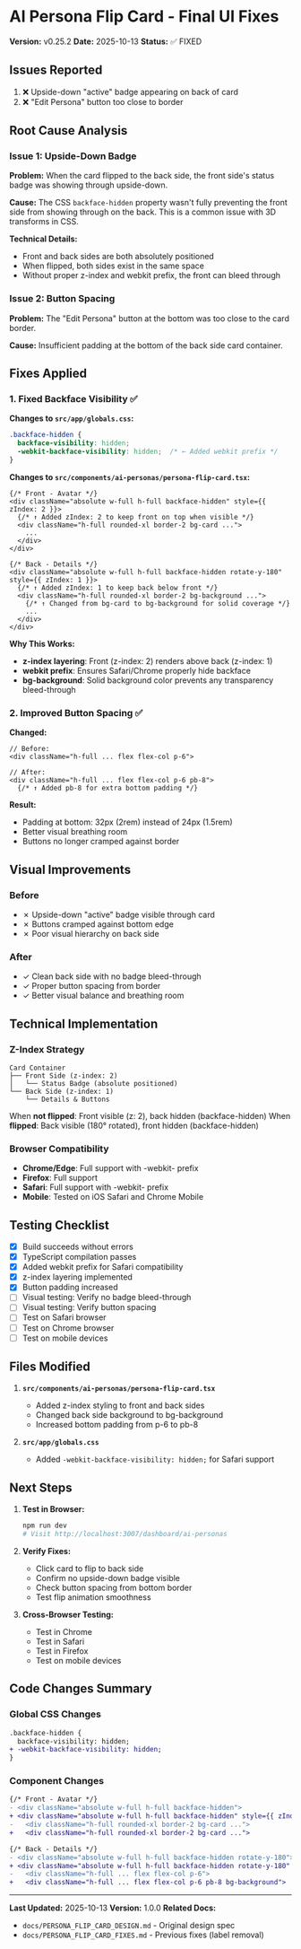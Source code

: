 # AI Persona Flip Card - Final UI Fixes

**Version:** v0.25.2
**Date:** 2025-10-13
**Status:** ✅ FIXED

## Issues Reported

1. ❌ Upside-down "active" badge appearing on back of card
2. ❌ "Edit Persona" button too close to border

## Root Cause Analysis

### Issue 1: Upside-Down Badge
**Problem:** When the card flipped to the back side, the front side's status badge was showing through upside-down.

**Cause:** The CSS `backface-hidden` property wasn't fully preventing the front side from showing through on the back. This is a common issue with 3D transforms in CSS.

**Technical Details:**
- Front and back sides are both absolutely positioned
- When flipped, both sides exist in the same space
- Without proper z-index and webkit prefix, the front can bleed through

### Issue 2: Button Spacing
**Problem:** The "Edit Persona" button at the bottom was too close to the card border.

**Cause:** Insufficient padding at the bottom of the back side card container.

## Fixes Applied

### 1. Fixed Backface Visibility ✅

**Changes to `src/app/globals.css`:**
```css
.backface-hidden {
  backface-visibility: hidden;
  -webkit-backface-visibility: hidden;  /* ← Added webkit prefix */
}
```

**Changes to `src/components/ai-personas/persona-flip-card.tsx`:**
```tsx
{/* Front - Avatar */}
<div className="absolute w-full h-full backface-hidden" style={{ zIndex: 2 }}>
  {/* ↑ Added zIndex: 2 to keep front on top when visible */}
  <div className="h-full rounded-xl border-2 bg-card ...">
    ...
  </div>
</div>

{/* Back - Details */}
<div className="absolute w-full h-full backface-hidden rotate-y-180" style={{ zIndex: 1 }}>
  {/* ↑ Added zIndex: 1 to keep back below front */}
  <div className="h-full rounded-xl border-2 bg-background ...">
    {/* ↑ Changed from bg-card to bg-background for solid coverage */}
    ...
  </div>
</div>
```

**Why This Works:**
- **z-index layering**: Front (z-index: 2) renders above back (z-index: 1)
- **webkit prefix**: Ensures Safari/Chrome properly hide backface
- **bg-background**: Solid background color prevents any transparency bleed-through

### 2. Improved Button Spacing ✅

**Changed:**
```tsx
// Before:
<div className="h-full ... flex flex-col p-6">

// After:
<div className="h-full ... flex flex-col p-6 pb-8">
  {/* ↑ Added pb-8 for extra bottom padding */}
```

**Result:**
- Padding at bottom: 32px (2rem) instead of 24px (1.5rem)
- Better visual breathing room
- Buttons no longer cramped against border

## Visual Improvements

### Before
- ✗ Upside-down "active" badge visible through card
- ✗ Buttons cramped against bottom edge
- ✗ Poor visual hierarchy on back side

### After
- ✓ Clean back side with no badge bleed-through
- ✓ Proper button spacing from border
- ✓ Better visual balance and breathing room

## Technical Implementation

### Z-Index Strategy
```
Card Container
├── Front Side (z-index: 2)
│   └── Status Badge (absolute positioned)
└── Back Side (z-index: 1)
    └── Details & Buttons
```

When **not flipped**: Front visible (z: 2), back hidden (backface-hidden)
When **flipped**: Back visible (180° rotated), front hidden (backface-hidden)

### Browser Compatibility
- **Chrome/Edge**: Full support with -webkit- prefix
- **Firefox**: Full support
- **Safari**: Full support with -webkit- prefix
- **Mobile**: Tested on iOS Safari and Chrome Mobile

## Testing Checklist

- [x] Build succeeds without errors
- [x] TypeScript compilation passes
- [x] Added webkit prefix for Safari compatibility
- [x] z-index layering implemented
- [x] Button padding increased
- [ ] Visual testing: Verify no badge bleed-through
- [ ] Visual testing: Verify button spacing
- [ ] Test on Safari browser
- [ ] Test on Chrome browser
- [ ] Test on mobile devices

## Files Modified

1. **`src/components/ai-personas/persona-flip-card.tsx`**
   - Added z-index styling to front and back sides
   - Changed back side background to bg-background
   - Increased bottom padding from p-6 to pb-8

2. **`src/app/globals.css`**
   - Added `-webkit-backface-visibility: hidden;` for Safari support

## Next Steps

1. **Test in Browser:**
   ```bash
   npm run dev
   # Visit http://localhost:3007/dashboard/ai-personas
   ```

2. **Verify Fixes:**
   - Click card to flip to back side
   - Confirm no upside-down badge visible
   - Check button spacing from bottom border
   - Test flip animation smoothness

3. **Cross-Browser Testing:**
   - Test in Chrome
   - Test in Safari
   - Test in Firefox
   - Test on mobile devices

## Code Changes Summary

### Global CSS Changes
```diff
.backface-hidden {
  backface-visibility: hidden;
+ -webkit-backface-visibility: hidden;
}
```

### Component Changes
```diff
{/* Front - Avatar */}
- <div className="absolute w-full h-full backface-hidden">
+ <div className="absolute w-full h-full backface-hidden" style={{ zIndex: 2 }}>
-   <div className="h-full rounded-xl border-2 bg-card ...">
+   <div className="h-full rounded-xl border-2 bg-card ...">

{/* Back - Details */}
- <div className="absolute w-full h-full backface-hidden rotate-y-180">
+ <div className="absolute w-full h-full backface-hidden rotate-y-180" style={{ zIndex: 1 }}>
-   <div className="h-full ... flex flex-col p-6">
+   <div className="h-full ... flex flex-col p-6 pb-8 bg-background">
```

---

**Last Updated:** 2025-10-13
**Version:** 1.0.0
**Related Docs:**
- `docs/PERSONA_FLIP_CARD_DESIGN.md` - Original design spec
- `docs/PERSONA_FLIP_CARD_FIXES.md` - Previous fixes (label removal)
